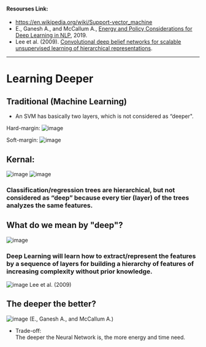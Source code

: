 #### Resourses Link:
 - https://en.wikipedia.org/wiki/Support-vector_machine   
 - E., Ganesh A., and McCallum A., [Energy and Policy Considerations for Deep Learning in NLP](https://arxiv.org/pdf/1906.02243.pdf), 2019.   
 - Lee et al. (2009). [Convolutional deep belief networks for scalable unsupervised learning of hierarchical representations](https://dl.acm.org/doi/10.1145/1553374.1553453).   
___________________________________________________________________________________________________________________________________________________________________________________

# Learning Deeper    
## Traditional (Machine Learning)      
 - An SVM has basically two layers, which is not considered as “deeper".        

Hard-margin:
![image](https://user-images.githubusercontent.com/88390140/132099587-69fe9bef-df5c-4422-8c8d-1932056942f4.png)     
     
Soft-margin:
![image](https://user-images.githubusercontent.com/88390140/132099602-8ef82fc7-18b9-4d3b-adf4-e4f4f836f102.png)      

## Kernal:   
![image](https://user-images.githubusercontent.com/88390140/132099698-02f813d7-352e-46e2-bcd1-f7e3ab2f5060.png)
![image](https://user-images.githubusercontent.com/88390140/132099720-60051388-ed3e-4f1a-8222-1cdc88b9a81c.png)
### Classification/regression trees are hierarchical, but not considered as “deep” because every tier (layer) of the trees analyzes the same features.      

## What do we mean by "deep"? 
![image](https://user-images.githubusercontent.com/88390140/132105281-b35ce4ec-6c99-4cd8-b863-5c0a3f9a26c4.png)
### Deep Learning will learn how to extract/represent the features by a sequence of layers for building a hierarchy of features of increasing complexity without prior knowledge.   
![image](https://user-images.githubusercontent.com/88390140/132100070-d4312bf1-1679-402a-9bda-ed0d3ca21023.png)    Lee et al. (2009) 

## The deeper the better?    
![image](https://user-images.githubusercontent.com/88390140/132099314-1bc8139b-0fdc-41dd-a0ce-4fd4a4eaa184.png)     (E., Ganesh A., and McCallum A.)     
 - Trade-off:    
The deeper the Neural Network is, the more energy and time need.    
